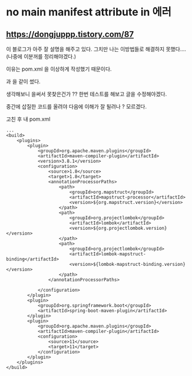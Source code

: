 # no main manifest attribute in 에러

## https://dongjuppp.tistory.com/87

이 블로그가 아주 잘 설명을 해주고 있다.
그치만 나는 이방법들로 해결하지 못했다.... (나중에 이분꺼를 정리해야겠다.)

이유는 pom.xml 을 이상하게 작성했기 때문이다. 

<plugins> 과 <pluginManagement/>을 같이 썼다.

생각해보니 <pluginManagement/> 을써서 못찾은건가 ??
한번 테스트를 해보고 글을 수정해야겠다.

중간에 삽질한 코드를 올려야 다음에 이해가 잘 될려나 ? 모르겠다.

고친 후 내 pom.xml

    ...
    <build>
        <plugins>
            <plugin>
                <groupId>org.apache.maven.plugins</groupId>
                <artifactId>maven-compiler-plugin</artifactId>
                <version>3.8.1</version>
                <configuration>
                    <source>1.8</source>
                    <target>1.8</target>
                    <annotationProcessorPaths>
                        <path>
                            <groupId>org.mapstruct</groupId>
                            <artifactId>mapstruct-processor</artifactId>
                            <version>${org.mapstruct.version}</version>
                        </path>
                        <path>
                            <groupId>org.projectlombok</groupId>
                            <artifactId>lombok</artifactId>
                            <version>${org.projectlombok.version}</version>
                        </path>
                        <path>
                            <groupId>org.projectlombok</groupId>
                            <artifactId>lombok-mapstruct-binding</artifactId>
                            <version>${lombok-mapstruct-binding.version}</version>
                        </path>
                    </annotationProcessorPaths>

                </configuration>
            </plugin>
            <plugin>
                <groupId>org.springframework.boot</groupId>
                <artifactId>spring-boot-maven-plugin</artifactId>
            </plugin>
            <plugin>
                <groupId>org.apache.maven.plugins</groupId>
                <artifactId>maven-compiler-plugin</artifactId>
                <configuration>
                    <source>11</source>
                    <target>11</target>
                </configuration>
            </plugin>
        </plugins>
    </build>
